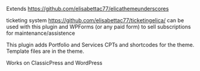 Extends https://github.com/elisabettac77/elicathemeunderscores

ticketing system https://github.com/elisabettac77/ticketingelica/ can be used with this plugin and WPForms (or any paid form) to sell subscriptions for maintenance/assistence

This plugin adds Portfolio and Services CPTs and shortcodes for the theme.
Template files are in the theme.

Works on ClassicPress and WordPress
